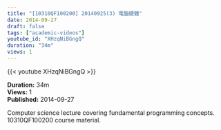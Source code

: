 ```yaml
---
title: "[10310QF100200] 20140925(3) 電腦硬體"
date: 2014-09-27
draft: false
tags: ["academic-videos"]
youtube_id: "XHzqNiBGngQ"
duration: "34m"
views: 1
---
```


{{< youtube XHzqNiBGngQ >}}

**Duration:** 34m  
**Views:** 1  
**Published:** 2014-09-27

Computer science lecture covering fundamental programming concepts. 10310QF100200 course material.
